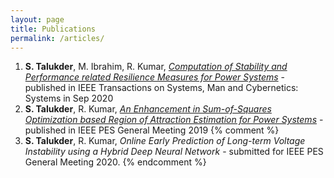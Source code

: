 ```yaml
---
layout: page
title: Publications
permalink: /articles/
---
```

1. **S. Talukder**, M. Ibrahim, R. Kumar, [*Computation of Stability and Performance related Resilience Measures for Power Systems*](resilience.pdf) - published in IEEE Transactions on Systems, Man and Cybernetics: Systems in Sep 2020
2. **S. Talukder**, R. Kumar, [*An Enhancement in Sum-of-Squares Optimization based Region of Attraction Estimation for Power Systems*](https://ieeexplore.ieee.org/document/8973914) - published in IEEE PES General Meeting 2019
{% comment %}
3. **S. Talukder**, R. Kumar, *Online Early Prediction of Long-term Voltage Instability using a Hybrid Deep Neural Network* - submitted for IEEE PES General Meeting 2020.
{% endcomment %}

